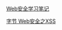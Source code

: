 [Web安全学习笔记](https://websec.readthedocs.io/zh/latest/)

[字节 Web安全之XSS](https://techblog.toutiao.com/2018/05/25/weban-quan-zhi-xss/)
